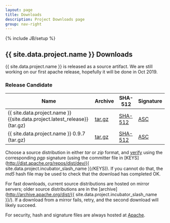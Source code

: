```yaml
---
layout: page
title: Downloads
description: Project Downloads page
group: nav-right
---
```

<!--
{% comment %}
Licensed to the Apache Software Foundation (ASF) under one or more
contributor license agreements.  See the NOTICE file distributed with
this work for additional information regarding copyright ownership.
The ASF licenses this file to you under the Apache License, Version 2.0
(the "License"); you may not use this file except in compliance with
the License.  You may obtain a copy of the License at

http://www.apache.org/licenses/LICENSE-2.0

Unless required by applicable law or agreed to in writing, software
distributed under the License is distributed on an "AS IS" BASIS,
WITHOUT WARRANTIES OR CONDITIONS OF ANY KIND, either express or implied.
See the License for the specific language governing permissions and
limitations under the License.
{% endcomment %}
-->
{% include JB/setup %}

## {{ site.data.project.name }} Downloads

{{ site.data.project.name }} is released as a source artifact.
We are still working on our first apache release, 
hopefully it will be done in Oct 2019. 


### Release Candidate 
<!--when pass vote, we can change it back to Release Artifacts
-->
<table class="table table-hover sortable">
    <thead>
        <tr>
            <th><b>Name</b></th>
            <th><b>Archive</b></th>
            <th><b>SHA-512</b></th>
            <th><b>Signature</b></th>
        </tr>
    </thead>
    <tbody>
        <tr>
            <td>{{ site.data.project.name }} {{site.data.project.latest_release}} (tar.gz)</td>
            <td><a href="https://www.apache.org/dyn/closer.lua/incubator/brpc/1.0.0-rc02/apache-brpc-1.0.0-rc02-incubating-src.tar.gz">tar.gz</a></td>
            <td><a href="https://www.apache.org/dyn/closer.lua/incubator/brpc/1.0.0-rc02/apache-brpc-1.0.0-rc02-incubating-src.tar.gz.sha512">SHA-512</a></td>
            <td><a href="https://www.apache.org/dyn/closer.lua/incubator/brpc/1.0.0-rc02/apache-brpc-1.0.0-rc02-incubating-src.tar.gz.asc">ASC</a></td>
        </tr>
        <tr>
            <td>{{ site.data.project.name }} 0.9.7 (tar.gz)</td>
            <td><a href="https://www.apache.org/dyn/closer.lua/incubator/brpc/0.9.7/apache-brpc-0.9.7-incubating-src.tar.gz">tar.gz</a></td>
            <td><a href="https://www.apache.org/dyn/closer.lua/incubator/brpc/0.9.7/apache-brpc-0.9.7-incubating-src.tar.gz.sha512">SHA-512</a></td>
            <td><a href="https://www.apache.org/dyn/closer.lua/incubator/brpc/0.9.7/apache-brpc-0.9.7-incubating-src.tar.gz.asc">ASC</a></td>
        </tr>
        <!--tr>
            <td>Release Notes</td>
            <td><a href="/releases/spark/{{ site.data.project.latest_release }}/release-notes">{{ site.data.project.latest_release }}</a></td>
            <td></td>
            <td></td>
            <td></td>
        </tr-->
    </tbody>
</table>

Choose a source distribution in either *tar* or *zip* format,
and [verify](http://www.apache.org/dyn/closer.cgi#verify)
using the corresponding *pgp* signature (using the committer file in
[KEYS](http://dist.apache.org/repos/dist/dev/{{ site.data.project.incubator_slash_name }}/KEYS)).
If you cannot do that, the *md5* hash file may be used to check that the
download has completed OK.

For fast downloads, current source distributions are hosted on mirror servers;
older source distributions are in the
[archive](http://archive.apache.org/dist/{{ site.data.project.incubator_slash_name }}/).
If a download from a mirror fails, retry, and the second download will likely
succeed.

For security, hash and signature files are always hosted at
[Apache](https://www.apache.org/dist).

